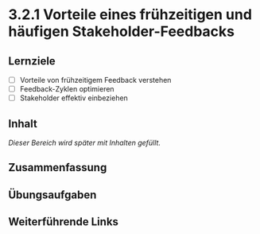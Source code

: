 # 3.2.1 Vorteile eines frühzeitigen und häufigen Stakeholder-Feedbacks

## Lernziele

- [ ] Vorteile von frühzeitigem Feedback verstehen
- [ ] Feedback-Zyklen optimieren
- [ ] Stakeholder effektiv einbeziehen

## Inhalt

_Dieser Bereich wird später mit Inhalten gefüllt._

## Zusammenfassung

## Übungsaufgaben

## Weiterführende Links
